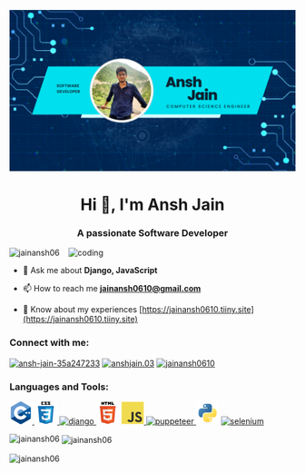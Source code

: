 ![logo](https://github.com/jainansh06/jainansh06/blob/main/GitHub%20Banner.png)
<h1 align="center">Hi 👋, I'm Ansh Jain</h1>
<h3 align="center">A passionate Software Developer</h3>
<img align="right" alt="coding" width="400" src="https://raw.githubusercontent.com/TheDudeThatCode/TheDudeThatCode/master/Assets/Designer.gif">
<p align="left"> <img src="https://komarev.com/ghpvc/?username=jainansh06&label=Profile%20views&color=0e75b6&style=flat" alt="jainansh06" /> </p>

- 💬 Ask me about **Django, JavaScript**

- 📫 How to reach me **jainansh0610@gmail.com**

- 📄 Know about my experiences [https://jainansh0610.tiiny.site](https://jainansh0610.tiiny.site)

<h3 align="left">Connect with me:</h3>
<p align="left">
<a href="https://linkedin.com/in/ansh-jain-35a247233" target="blank"><img align="center" src="https://raw.githubusercontent.com/rahuldkjain/github-profile-readme-generator/master/src/images/icons/Social/linked-in-alt.svg" alt="ansh-jain-35a247233" height="30" width="40" /></a>
<a href="https://instagram.com/anshjain.03" target="blank"><img align="center" src="https://raw.githubusercontent.com/rahuldkjain/github-profile-readme-generator/master/src/images/icons/Social/instagram.svg" alt="anshjain.03" height="30" width="40" /></a>
<a href="https://www.leetcode.com/jainansh0610" target="blank"><img align="center" src="https://raw.githubusercontent.com/rahuldkjain/github-profile-readme-generator/master/src/images/icons/Social/leet-code.svg" alt="jainansh0610" height="30" width="40" /></a>
</p>

<h3 align="left">Languages and Tools:</h3>
<p align="left"> <a href="https://www.w3schools.com/cpp/" target="_blank" rel="noreferrer"> <img src="https://raw.githubusercontent.com/devicons/devicon/master/icons/cplusplus/cplusplus-original.svg" alt="cplusplus" width="40" height="40"/> </a> <a href="https://www.w3schools.com/css/" target="_blank" rel="noreferrer"> <img src="https://raw.githubusercontent.com/devicons/devicon/master/icons/css3/css3-original-wordmark.svg" alt="css3" width="40" height="40"/> </a> <a href="https://www.djangoproject.com/" target="_blank" rel="noreferrer"> <img src="https://cdn.worldvectorlogo.com/logos/django.svg" alt="django" width="40" height="40"/> </a> <img src="https://raw.githubusercontent.com/devicons/devicon/master/icons/html5/html5-original-wordmark.svg" alt="html5" width="40" height="40"/> </a> <a href="https://developer.mozilla.org/en-US/docs/Web/JavaScript" target="_blank" rel="noreferrer"> <img src="https://raw.githubusercontent.com/devicons/devicon/master/icons/javascript/javascript-original.svg" alt="javascript" width="40" height="40"/> </a> <a href="https://github.com/puppeteer/puppeteer" target="_blank" rel="noreferrer"> <img src="https://www.vectorlogo.zone/logos/pptrdev/pptrdev-official.svg" alt="puppeteer" width="40" height="40"/> </a> <a href="https://www.python.org" target="_blank" rel="noreferrer"> <img src="https://raw.githubusercontent.com/devicons/devicon/master/icons/python/python-original.svg" alt="python" width="40" height="40"/></a>  <a href="https://www.selenium.dev" target="_blank" rel="noreferrer"> <img src="https://raw.githubusercontent.com/detain/svg-logos/780f25886640cef088af994181646db2f6b1a3f8/svg/selenium-logo.svg" alt="selenium" width="40" height="40"/> </a> </p>
<p><img align="left" src="https://github-readme-stats.vercel.app/api/top-langs?username=jainansh06&show_icons=true&locale=en&layout=compact" alt="jainansh06" /></p>
<p>&nbsp;<img align="center" src="https://github-readme-stats.vercel.app/api?username=jainansh06&show_icons=true&locale=en" alt="jainansh06" /></p>
<p><img align="center" src="https://github-readme-streak-stats.herokuapp.com/?user=jainansh06&" alt="jainansh06" /></p>
